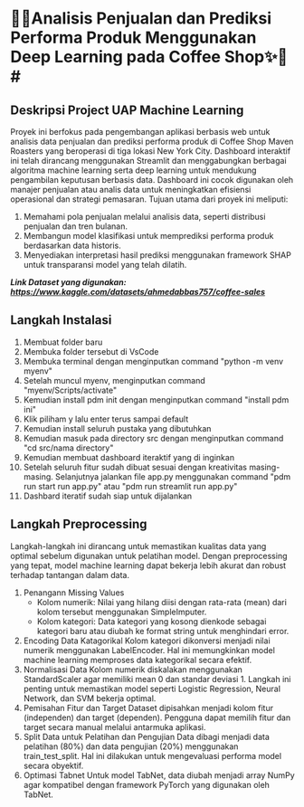 # 🎁✨Analisis Penjualan dan Prediksi Performa Produk Menggunakan Deep Learning pada Coffee Shop✨🎁#

## Deskripsi Project UAP Machine Learning
Proyek ini berfokus pada pengembangan aplikasi berbasis web untuk analisis data penjualan dan prediksi performa produk di Coffee Shop Maven Roasters yang beroperasi di tiga lokasi New York City. Dashboard interaktif ini telah dirancang menggunakan Streamlit dan menggabungkan berbagai algoritma machine learning serta deep learning untuk mendukung pengambilan keputusan berbasis data. Dashboard ini cocok digunakan oleh manajer penjualan atau analis data untuk meningkatkan efisiensi operasional dan strategi pemasaran. Tujuan utama dari proyek ini meliputi:
1. Memahami pola penjualan melalui analisis data, seperti distribusi penjualan dan tren bulanan.
2. Membangun model klasifikasi untuk memprediksi performa produk berdasarkan data historis.
3. Menyediakan interpretasi hasil prediksi menggunakan framework SHAP untuk transparansi model yang telah dilatih.

***Link Dataset yang digunakan: https://www.kaggle.com/datasets/ahmedabbas757/coffee-sales***

## Langkah Instalasi
1. Membuat folder baru
2. Membuka folder tersebut di VsCode
3. Membuka terminal dengan menginputkan command "python -m venv myenv"
4. Setelah muncul myenv, menginputkan command "myenv/Scripts/activate"
5. Kemudian install pdm init dengan menginputkan command "install pdm ini"
6. Klik piliham y lalu enter terus sampai default
7. Kemudian install seluruh pustaka yang dibutuhkan
8. Kemudian masuk pada directory src dengan menginputkan command "cd src/nama directory"
9. Kemudian membuat dashboard iteraktif yang di inginkan
10. Setelah seluruh fitur sudah dibuat sesuai dengan kreativitas masing-masing. Selanjutnya jalankan file app.py menggunakan command "pdm run start run app.py" atau "pdm run streamlit run app.py"
11. Dashbard iteratif sudah siap untuk dijalankan

## Langkah Preprocessing
Langkah-langkah ini dirancang untuk memastikan kualitas data yang optimal sebelum digunakan untuk pelatihan model. Dengan preprocessing yang tepat, model machine learning dapat bekerja lebih akurat dan robust terhadap tantangan dalam data.
1. Penangann Missing Values
   - Kolom numerik: Nilai yang hilang diisi dengan rata-rata (mean) dari kolom tersebut menggunakan SimpleImputer.
   - Kolom kategori: Data kategori yang kosong dienkode sebagai kategori baru atau diubah ke format string untuk menghindari error.
2. Encoding Data Katagorikal
   Kolom kategori dikonversi menjadi nilai numerik menggunakan LabelEncoder. Hal ini memungkinkan model machine learning memproses data kategorikal secara efektif.
3. Normalisasi Data
   Kolom numerik diskalakan menggunakan StandardScaler agar memiliki mean 0 dan standar deviasi 1. Langkah ini penting untuk memastikan model seperti Logistic Regression, Neural Network, dan SVM bekerja optimal.
4. Pemisahan Fitur dan Target
   Dataset dipisahkan menjadi kolom fitur (independen) dan target (dependen). Pengguna dapat memilih fitur dan target secara manual melalui antarmuka aplikasi.
5. Split Data untuk Pelatihan dan Pengujian
   Data dibagi menjadi data pelatihan (80%) dan data pengujian (20%) menggunakan train_test_split. Hal ini dilakukan untuk mengevaluasi performa model secara obyektif.
6. Optimasi Tabnet
    Untuk model TabNet, data diubah menjadi array NumPy agar kompatibel dengan framework PyTorch yang digunakan oleh TabNet.

